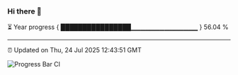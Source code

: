### Hi there 👋

⏳ Year progress { ████████████████▁▁▁▁▁▁▁▁▁▁▁▁▁▁ } 56.04 %

---

⏰ Updated on Thu, 24 Jul 2025 12:43:51 GMT

![Progress Bar CI](https://github.com/liununu/liununu/workflows/Progress%20Bar%20CI/badge.svg)
